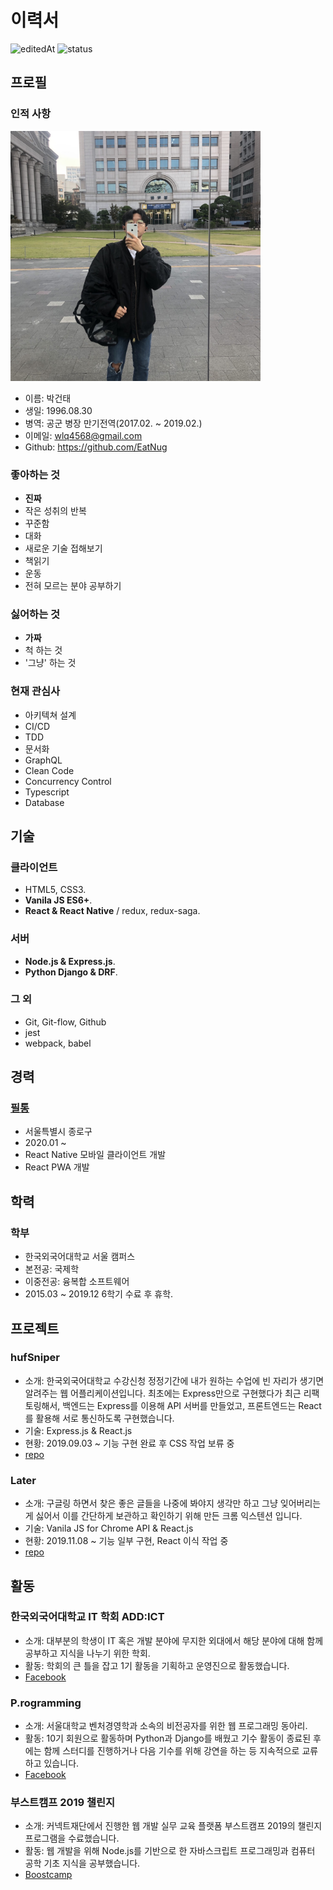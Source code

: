 # 이력서

![editedAt](https://img.shields.io/github/last-commit/eatnug/resume?label=edited%20at)
![status](https://img.shields.io/badge/currently-employed-inactive)


## 프로필

### 인적 사항

<img src="https://github.com/EatNug/RESUME/blob/master/statics/images/Profile.jpg" width="400" height="auto">

- 이름: 박건태
- 생일: 1996.08.30
- 병역: 공군 병장 만기전역(2017.02. ~ 2019.02.)
- 이메일: wlq4568@gmail.com
- Github: https://github.com/EatNug

### 좋아하는 것

- **진짜**
- 작은 성취의 반복
- 꾸준함
- 대화
- 새로운 기술 접해보기
- 책읽기
- 운동
- 전혀 모르는 분야 공부하기

### 싫어하는 것

- **가짜**
- 척 하는 것
- '그냥' 하는 것

### 현재 관심사

- 아키텍쳐 설계
- CI/CD
- TDD
- 문서화
- GraphQL
- Clean Code
- Concurrency Control
- Typescript
- Database

## 기술

### 클라이언트

- HTML5, CSS3.
- __Vanila JS ES6+__.
- __React & React Native__ / redux, redux-saga.

### 서버 

- __Node.js & Express.js__.
- __Python Django & DRF__.

### 그 외

- Git, Git-flow, Github
- jest
- webpack, babel

## 경력

### [필통](http://pilltong.me/)

- 서울특별시 종로구
- 2020.01 ~ 
- React Native 모바일 클라이언트 개발
- React PWA 개발

## 학력

### 학부

- 한국외국어대학교 서울 캠퍼스
- 본전공: 국제학
- 이중전공: 융복합 소프트웨어
- 2015.03 ~ 2019.12 6학기 수료 후 휴학.

## 프로젝트

### hufSniper

- 소개: 한국외국어대학교 수강신청 정정기간에 내가 원하는 수업에 빈 자리가 생기면 알려주는 웹 어플리케이션입니다. 최초에는 Express만으로 구현했다가 최근 리팩토링해서, 백엔드는 Express를 이용해 API 서버를 만들었고, 프론트엔드는 React를 활용해 서로 통신하도록 구현했습니다.
- 기술: Express.js & React.js
- 현황: 2019.09.03 ~ 기능 구현 완료 후 CSS 작업 보류 중
- [repo](https://github.com/EatNug/hufSniper)

### Later

- 소개: 구글링 하면서 찾은 좋은 글들을 나중에 봐야지 생각만 하고 그냥 잊어버리는게 싫어서 이를 간단하게 보관하고 확인하기 위해 만든 크롬 익스텐션 입니다. 
- 기술: Vanila JS for Chrome API & React.js
- 현황: 2019.11.08 ~ 기능 일부 구현, React 이식 작업 중 
- [repo](https://github.com/EatNug/Later)



## 활동

### 한국외국어대학교 IT 학회 ADD:ICT

- 소개: 대부분의 학생이 IT 혹은 개발 분야에 무지한 외대에서 해당 분야에 대해 함께 공부하고 지식을 나누기 위한 학회.
- 활동: 학회의 큰 틀을 잡고 1기 활동을 기획하고 운영진으로 활동했습니다.
- [Facebook](https://www.facebook.com/addict2hufs/)

### P.rogramming

- 소개: 서울대학교 벤처경영학과 소속의 비전공자를 위한 웹 프로그래밍 동아리.
- 활동: 10기 회원으로 활동하며 Python과 Django를 배웠고 기수 활동이 종료된 후에는 함께 스터디를 진행하거나 다음 기수를 위해 강연을 하는 등 지속적으로 교류하고 있습니다.
- [Facebook](https://www.facebook.com/p.rogramming3k/)

### 부스트캠프 2019 챌린지

- 소개: 커넥트재단에서 진행한 웹 개발 실무 교육 플랫폼 부스트캠프 2019의 챌린지 프로그램을 수료했습니다.
- 활동: 웹 개발을 위해 Node.js를 기반으로 한 자바스크립트 프로그래밍과 컴퓨터 공학 기초 지식을 공부했습니다.
- [Boostcamp](http://boostcamp.connect.or.kr/)
